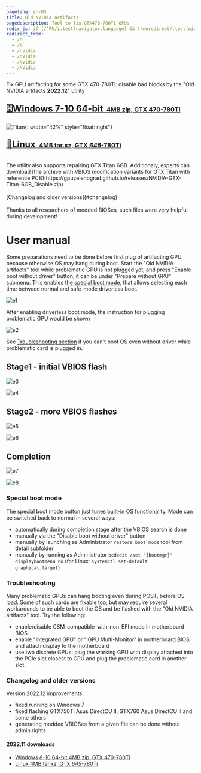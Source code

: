 ```yaml
---
pagelang: en-US
title: Old NVIDIA artifacts
pagedescription: Tool to fix GTX470-780Ti GPUs
redir_js: if (/^RU/i.test(navigator.language) && !/noredirect/.test(window.location.search)) window.location.replace("/NVIDIARU?" + window.location.search.substring(1) + "_noredirect")
redirect_from:
  - /n
  - /N
  - /nvidia
  - /nVidia
  - /Nvidia
  - /NVidia
---
```


Fix GPU artifacting for some GTX 470-780Ti: disable bad blocks by the "Old NVIDIA artifacts **2022.12**" utility
<br/>

### [<big><big>**🗄️Windows 7-10 64-bit&nbsp;**</big></big> 4MB zip, GTX 470-780Ti](https://gpuzelenograd.github.io/releases/Windows_old_nvidia_artifacts-2022.12.zip)
![Titan](photo/titan-scheme.png){: width="42%" style="float: right"}
### [<big><big>**🐧Linux&nbsp;**</big></big> 4MB tar.xz, GTX <i>645</i>-780Ti](https://gpuzelenograd.github.io/releases/Linux_old_nvidia_artifacts-2022.12.tar.xz)

<br/>
The utility also supports repairing GTX Titan 6GB. Additionaly, experts can download [the archive with VBIOS modification variants for GTX Titan with reference PCB](https://gpuzelenograd.github.io/releases/NVIDIA-GTX-Titan-6GB_Disable.zip)
<br/>
<br/>
[Changelog and older versions](#changelog)
<br/>
<br/>
Thanks to all researchers of modded BIOSes, such files were very helpful during development!
<br/>

# User manual

Some preparations need to be done before first plug of artifacting GPU, because otherwise OS may hang during boot. Start the "Old NVIDIA artifacts" tool while problematic GPU is not plugged yet, and press "Enable boot without driver" button, it can be under "Prepare without GPU" submenu. This enables [the special boot mode](#bootmode), that allows selecting each time between normal and safe-mode driverless boot.

![e1](photo/e1.png)

After enabling driverless boot mode, the instruction for plugging problematic GPU would be shown

![e2](photo/e2.png)

See [Troubleshooting section](#troubleshooting) if you can't boot OS even without driver while problematic card is plugged in.

## Stage1 - initial VBIOS flash

![e3](photo/e3.png)


![e4](photo/e4.png)


## Stage2 - more VBIOS flashes

![e5](photo/e5.png)


![e6](photo/e6.png)


## Completion
![e7](photo/e7.png)

![e8](photo/e8.png)

### <a id="bootmode">Special boot mode</a>
The special boot mode button just tunes built-in OS functionality. Mode can be switched back to normal in several ways:
* automatically during completion stage after the VBIOS search is done
* manually via the "Disable boot without driver" button
* manually by launching as Administrator `restore_boot_mode` tool from detail subfolder
* manually by running as Administrator `bcdedit /set "{bootmgr}" displaybootmenu no` (for Linux: `systemctl set-default graphical.target`)

### <a id="troubleshooting">Troubleshooting</a>
Many problematic GPUs can hang booting even during POST, before OS load. Some of such cards are fixable too, but may require several workarounds to be able to boot the OS and be flashed with the "Old NVIDIA artifacts" tool. Try the following:
* enable/disable CSM-compatible-with-non-EFI mode in motherboard BIOS
* enable "Integrated GPU" or "iGPU Multi-Monitor" in motherboard BIOS and attach display to the motherboard
* use two discrete GPUs: plug the working GPU with display attached into the PCIe slot closest to CPU and plug the problematic card in another slot.


### <a id="changelog">Changelog and older versions</a>

Version 2022.12 improvements:
  * fixed running on Windows 7
  * fixed flashing GTX750Ti Asus DirectCU II, GTX760 Asus DirectCU II and some others
  * generating modded VBIOSes from a given file can be done without admin rights

#### 2022.11 downloads
  * [Windows <i>8</i>-10 64-bit 4MB zip, GTX 470-780Ti](https://gpuzelenograd.github.io/releases/Windows_old_nvidia_artifacts-2022.11.zip)
  * [Linux 4MB tar.xz, GTX <i>645</i>-780Ti](https://gpuzelenograd.github.io/releases/Linux_old_nvidia_artifacts-2022.11.tar.xz)
